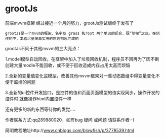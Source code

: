 grootJs
=======

前端mvvm框架
  经过接近一个月的努力，grootJs测试版终于发布了   

    grootJs是一个mvvm的框架，名字取 grass 和root 两个单词的组合，既“草根”之意。在创作的中，本着尽量简单实用的原则构思完成的
    
grootJs不同于其他mvvm的三大亮点：

1.model模型自动回收。在框架中加入了垃圾回收机制，程序员不回再为了因不断创建大量modle不能回收，或不便于回收造成内存占用太高而烦恼

2.全新的变量值变化监模型，改善其他mvvm框架对一些动态数组中得变量变化不便于监控的问题

3.全新的ui控件开发接口，是控件的值和页面页面模型的值实现同步，操作开发的控件时 就像操作html内置控件一样

还有更多的新的东西等待你的发觉....

作者联系方式:qq289880020，如有bug 疑问 或问题 请联系作者:-)

简明教程地址http://www.cnblogs.com/blowfish/p/3778539.html
